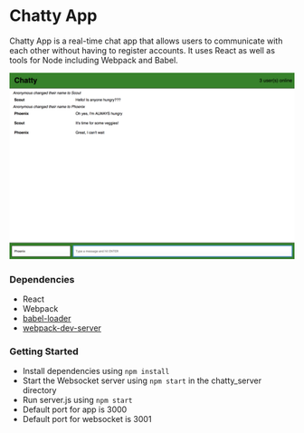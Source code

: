 Chatty App
=====================

Chatty App is a real-time chat app that allows users to communicate with each other without having to register accounts. It uses React as well as tools for Node including Webpack and Babel.

!["Chatty App"](https://github.com/alexandrasia/chattyApp/blob/master/docs/chatty-app.png?raw=true)

### Dependencies

* React
* Webpack
* [babel-loader](https://github.com/babel/babel-loader)
* [webpack-dev-server](https://github.com/webpack/webpack-dev-server)

### Getting Started

* Install dependencies using `npm install`
* Start the Websocket server using `npm start` in the chatty_server directory
* Run server.js using `npm start`
* Default port for app is 3000
* Default port for websocket is 3001
